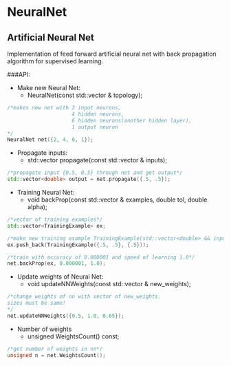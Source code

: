 # NeuralNet

## Artificial Neural Net

Implementation of feed forward artificial neural net with back propagation algorithm for supervised learning.


###API:
+ Make new Neural Net:
  * NeuralNet(const std::vector<unsigned> & topology); 
```c++
/*makes new net with 2 input neurons,
                     4 hidden neurons,
                     6 hidden neurons(another hidden layer),
                     1 output neuron
*/
NeuralNet net({2, 4, 6, 1});
```
+ Propagate inputs:
  * std::vector<double> propagate(const std::vector<double> & inputs);
```c++
/*propagate input {0.5, 0.5} through net and get output*/
std::vector<double> output = net.propagate({.5, .5});
```
+ Training Neural Net:
  * void backProp(const std::vector<TrainingExample> & examples, double tol, double alpha);
```c++
/*vector of training examples*/
std::vector<TrainingExample> ex;

/*make new training example TrainingExample(std::vector<double> && inputs, std::vector<double> && outputs);*/
ex.push_back(TrainingExample({.5, .5}, {.5}));

/*train with accuracy of 0.000001 and speed of learning 1.0*/
net.backProp(ex, 0.000001, 1.0);
```
+ Update weights of Neural Net:
  * void updateNNWeights(const std::vector<double> & new_weights);
```c++
/*change weights of nn with vector of new_weights.
sizes must be same!
*/
net.updateNNWeights({0.5, 1.0, 0.65});
```
+ Number of weights
  * unsigned WeightsCount() const;
```c++
/*get number of weights in nn*/
unsigned n = net.WeightsCount();
```